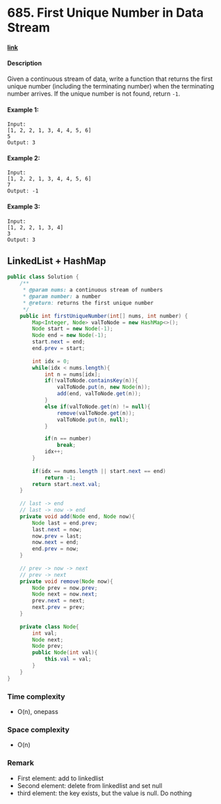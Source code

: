 # 685. First Unique Number in Data Stream

#### [link](https://www.lintcode.com/problem/first-unique-number-in-data-stream/)

#### Description
Given a continuous stream of data, write a function that returns the first unique number (including the terminating number) when the terminating number arrives. If the unique number is not found, return `-1`.

#### Example 1:
```
Input: 
[1, 2, 2, 1, 3, 4, 4, 5, 6]
5
Output: 3
```
#### Example 2:
```
Input: 
[1, 2, 2, 1, 3, 4, 4, 5, 6]
7
Output: -1
```
#### Example 3:
```
Input: 
[1, 2, 2, 1, 3, 4]
3
Output: 3
```

## LinkedList + HashMap
```java
public class Solution {
    /**
     * @param nums: a continuous stream of numbers
     * @param number: a number
     * @return: returns the first unique number
     */
    public int firstUniqueNumber(int[] nums, int number) {
        Map<Integer, Node> valToNode = new HashMap<>();
        Node start = new Node(-1);
        Node end = new Node(-1);
        start.next = end;
        end.prev = start;
        
        int idx = 0;
        while(idx < nums.length){
            int n = nums[idx];
            if(!valToNode.containsKey(n)){
                valToNode.put(n, new Node(n));
                add(end, valToNode.get(n));
            }
            else if(valToNode.get(n) != null){
                remove(valToNode.get(n));
                valToNode.put(n, null);
            }

            if(n == number)
                break;
            idx++;
        }
        
        if(idx == nums.length || start.next == end)
            return -1;
        return start.next.val;
    }
    
    // last -> end
    // last -> now -> end
    private void add(Node end, Node now){
        Node last = end.prev;
        last.next = now;
        now.prev = last;
        now.next = end;
        end.prev = now;
    }
    
    // prev -> now -> next
    // prev -> next
    private void remove(Node now){
        Node prev = now.prev;
        Node next = now.next;
        prev.next = next;
        next.prev = prev;
    }
    
    private class Node{
        int val;
        Node next;
        Node prev;
        public Node(int val){
            this.val = val;
        }
    }
}
```
### Time complexity
* O(n), onepass
### Space complexity
* O(n)
### Remark
* First element: add to linkedlist
* Second element: delete from linkedlist and set null
* third element: the key exists, but the value is null. Do nothing